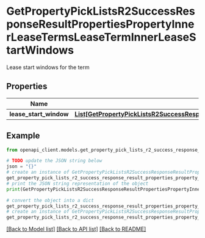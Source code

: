 # GetPropertyPickListsR2SuccessResponseResultPropertiesPropertyInnerLeaseTermsLeaseTermInnerLeaseStartWindows

Lease start windows for the term

## Properties

Name | Type | Description | Notes
------------ | ------------- | ------------- | -------------
**lease_start_window** | [**List[GetPropertyPickListsR2SuccessResponseResultPropertiesPropertyInnerLeaseTermsLeaseTermInnerLeaseStartWindowsLeaseStartWindowInner]**](GetPropertyPickListsR2SuccessResponseResultPropertiesPropertyInnerLeaseTermsLeaseTermInnerLeaseStartWindowsLeaseStartWindowInner.md) |  | 

## Example

```python
from openapi_client.models.get_property_pick_lists_r2_success_response_result_properties_property_inner_lease_terms_lease_term_inner_lease_start_windows import GetPropertyPickListsR2SuccessResponseResultPropertiesPropertyInnerLeaseTermsLeaseTermInnerLeaseStartWindows

# TODO update the JSON string below
json = "{}"
# create an instance of GetPropertyPickListsR2SuccessResponseResultPropertiesPropertyInnerLeaseTermsLeaseTermInnerLeaseStartWindows from a JSON string
get_property_pick_lists_r2_success_response_result_properties_property_inner_lease_terms_lease_term_inner_lease_start_windows_instance = GetPropertyPickListsR2SuccessResponseResultPropertiesPropertyInnerLeaseTermsLeaseTermInnerLeaseStartWindows.from_json(json)
# print the JSON string representation of the object
print(GetPropertyPickListsR2SuccessResponseResultPropertiesPropertyInnerLeaseTermsLeaseTermInnerLeaseStartWindows.to_json())

# convert the object into a dict
get_property_pick_lists_r2_success_response_result_properties_property_inner_lease_terms_lease_term_inner_lease_start_windows_dict = get_property_pick_lists_r2_success_response_result_properties_property_inner_lease_terms_lease_term_inner_lease_start_windows_instance.to_dict()
# create an instance of GetPropertyPickListsR2SuccessResponseResultPropertiesPropertyInnerLeaseTermsLeaseTermInnerLeaseStartWindows from a dict
get_property_pick_lists_r2_success_response_result_properties_property_inner_lease_terms_lease_term_inner_lease_start_windows_from_dict = GetPropertyPickListsR2SuccessResponseResultPropertiesPropertyInnerLeaseTermsLeaseTermInnerLeaseStartWindows.from_dict(get_property_pick_lists_r2_success_response_result_properties_property_inner_lease_terms_lease_term_inner_lease_start_windows_dict)
```
[[Back to Model list]](../README.md#documentation-for-models) [[Back to API list]](../README.md#documentation-for-api-endpoints) [[Back to README]](../README.md)


